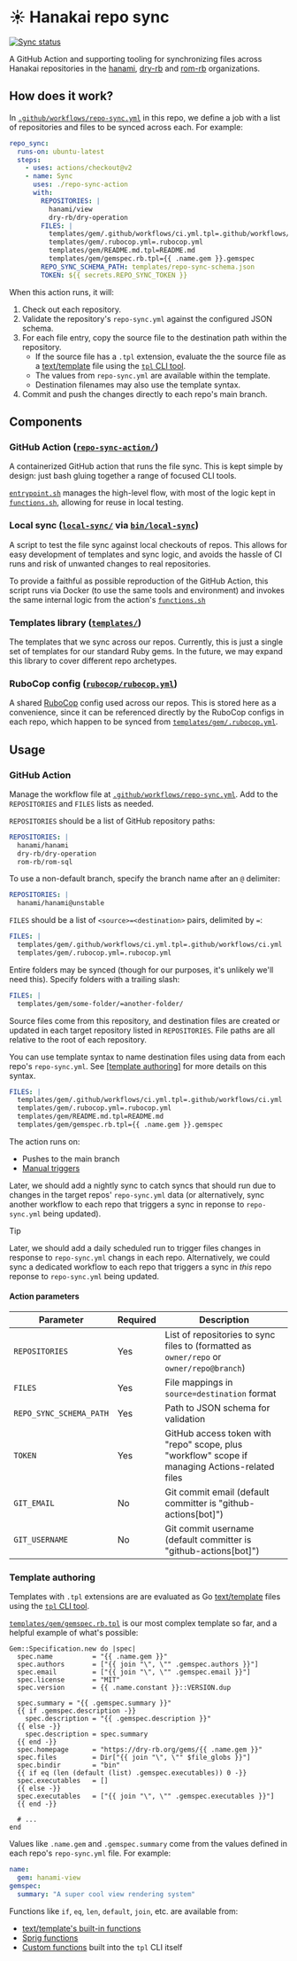 # ☀️ Hanakai repo sync

[![Sync status](https://github.com/hanakai-rb/repo-sync/actions/workflows/repo-sync.yml/badge.svg)](https://github.com/hanakai-rb/repo-sync/actions/workflows/repo-sync.yml)

A GitHub Action and supporting tooling for synchronizing files across Hanakai repositories in the [hanami](https://github.com/hamami), [dry-rb](https://github.com/dry-rb) and [rom-rb](https://github.com/rom-rb) organizations.

## How does it work?

In [`.github/workflows/repo-sync.yml`](.github/workflows/repo-sync.yml) in this repo, we define a job with a list of repositories and files to be synced across each. For example:

```yaml
repo_sync:
  runs-on: ubuntu-latest
  steps:
    - uses: actions/checkout@v2
    - name: Sync
      uses: ./repo-sync-action
      with:
        REPOSITORIES: |
          hanami/view
          dry-rb/dry-operation
        FILES: |
          templates/gem/.github/workflows/ci.yml.tpl=.github/workflows/ci.yml
          templates/gem/.rubocop.yml=.rubocop.yml
          templates/gem/README.md.tpl=README.md
          templates/gem/gemspec.rb.tpl={{ .name.gem }}.gemspec
        REPO_SYNC_SCHEMA_PATH: templates/repo-sync-schema.json
        TOKEN: ${{ secrets.REPO_SYNC_TOKEN }}
```

When this action runs, it will:

1. Check out each repository.
2. Validate the repository's `repo-sync.yml` against the configured JSON schema.
3. For each file entry, copy the source file to the destination path within the repository.
    - If the source file has a `.tpl` extension, evaluate the the source file as a [text/template](https://pkg.go.dev/text/template) file using the [`tpl` CLI tool](https://github.com/bluebrown/go-template-cli).
    - The values from `repo-sync.yml` are available within the template.
    - Destination filenames may also use the template syntax.
4. Commit and push the changes directly to each repo's main branch.

## Components

### GitHub Action ([`repo-sync-action/`](repo-sync-action))

A containerized GitHub action that runs the file sync. This is kept simple by design: just bash gluing together a range of focused CLI tools.

[`entrypoint.sh`](repo-sync-action/entrypoint.sh) manages the high-level flow, with most of the logic kept in [`functions.sh`](repo-sync-action/entrypoint.sh), allowing for reuse in local testing.

### Local sync ([`local-sync/`](`local-sync/`) via [`bin/local-sync`](bin/local-sync))

A script to test the file sync against local checkouts of repos. This allows for easy development of templates and sync logic, and avoids the hassle of CI runs and risk of unwanted changes to real repositories.

To provide a faithful as possible reproduction of the GitHub Action, this script runs via Docker (to use the same tools and environment) and invokes the same internal logic from the action's [`functions.sh`](repo-sync-action/entrypoint.sh)

### Templates library ([`templates/`](templates/))

The templates that we sync across our repos. Currently, this is just a single set of templates for our standard Ruby gems. In the future, we may expand this library to cover different repo archetypes.

### RuboCop config ([`rubocop/rubocop.yml`](rubocop/rubocop.yml))

A shared [RuboCop](https://rubocop.org) config used across our repos. This is stored here as a convenience, since it can be referenced directly by the RuboCop configs in each repo, which happen to be synced from [`templates/gem/.rubocop.yml`](templates/gem/.rubocop.yml).

## Usage

### GitHub Action

Manage the workflow file at [`.github/workflows/repo-sync.yml`](.github/workflows/repo-sync.yml). Add to the `REPOSITORIES` and `FILES` lists as needed.

`REPOSITORIES` should be a list of GitHub repository paths:

```yaml
REPOSITORIES: |
  hanami/hanami
  dry-rb/dry-operation
  rom-rb/rom-sql
```

To use a non-default branch, specify the branch name after an `@` delimiter:

```yaml
REPOSITORIES: |
  hanami/hanami@unstable
```

`FILES` should be a list of `<source>=<destination>` pairs, delimited by `=`:

```yaml
FILES: |
  templates/gem/.github/workflows/ci.yml.tpl=.github/workflows/ci.yml
  templates/gem/.rubocop.yml=.rubocop.yml
```

Entire folders may be synced (though for our purposes, it's unlikely we'll need this). Specify folders with a trailing slash:

```yaml
FILES: |
  templates/gem/some-folder/=another-folder/
```

Source files come from this repository, and destination files are created or updated in each target repository listed in `REPOSITORIES`. File paths are all relative to the root of each repository.

You can use template syntax to name destination files using data from each repo's `repo-sync.yml`. See [[template authoring]](#template-authoring) for more details on this syntax.

```yaml
FILES: |
  templates/gem/.github/workflows/ci.yml.tpl=.github/workflows/ci.yml
  templates/gem/.rubocop.yml=.rubocop.yml
  templates/gem/README.md.tpl=README.md
  templates/gem/gemspec.rb.tpl={{ .name.gem }}.gemspec
```

The action runs on:

- Pushes to the main branch
- [Manual triggers](https://github.com/hanakai-rb/repo-sync/actions/workflows/repo-sync.yml)

Later, we should add a nightly sync to catch syncs that should run due to changes in the target repos' `repo-sync.yml` data (or alternatively, sync another workflow to each repo that triggers a sync in reponse to `repo-sync.yml` being updated).
> [!TIP]
> Later, we should add a daily scheduled run to trigger files changes in response to `repo-sync.yml` changs in each repo. Alternatively, we could sync a dedicated workflow to each repo that triggers a sync in _this_ repo reponse to `repo-sync.yml` being updated.

#### Action parameters

| Parameter | Required | Description |
|-----------|----------|-------------|
| `REPOSITORIES` | Yes | List of repositories to sync files to (formatted as `owner/repo` or `owner/repo@branch`) |
| `FILES` | Yes | File mappings in `source=destination` format |
| `REPO_SYNC_SCHEMA_PATH` | Yes | Path to JSON schema for validation |
| `TOKEN` | Yes | GitHub access token with "repo" scope, plus "workflow" scope if managing Actions-related files |
| `GIT_EMAIL` | No | Git commit email (default committer is "github-actions[bot]") |
| `GIT_USERNAME` | No | Git commit username (default committer is "github-actions[bot]") |

### Template authoring

Templates with `.tpl` extensions are are evaluated as Go [text/template](https://pkg.go.dev/text/template) files using the [`tpl` CLI tool](https://github.com/bluebrown/go-template-cli).

[`templates/gem/gemspec.rb.tpl`](templates/gem/gemspec.rb.tpl) is our most complex template so far, and a helpful example of what's possible:

```
Gem::Specification.new do |spec|
  spec.name          = "{{ .name.gem }}"
  spec.authors       = ["{{ join "\", \"" .gemspec.authors }}"]
  spec.email         = ["{{ join "\", \"" .gemspec.email }}"]
  spec.license       = "MIT"
  spec.version       = {{ .name.constant }}::VERSION.dup

  spec.summary = "{{ .gemspec.summary }}"
  {{ if .gemspec.description -}}
    spec.description = "{{ .gemspec.description }}"
  {{ else -}}
    spec.description = spec.summary
  {{ end -}}
  spec.homepage      = "https://dry-rb.org/gems/{{ .name.gem }}"
  spec.files         = Dir["{{ join "\", \"" $file_globs }}"]
  spec.bindir        = "bin"
  {{ if eq (len (default (list) .gemspec.executables)) 0 -}}
  spec.executables   = []
  {{ else -}}
  spec.executables   = ["{{ join "\", \"" .gemspec.executables }}"]
  {{ end -}}

  # ...
end
```

Values like `.name.gem` and `.gemspec.summary` come from the values defined in each repo's `repo-sync.yml` file. For example:

```yaml
name:
  gem: hanami-view
gemspec:
  summary: "A super cool view rendering system"
```

Functions like `if`, `eq`, `len`, `default`, `join`, etc. are available from:

- [text/template's built-in functions](https://pkg.go.dev/text/template#hdr-Functions)
- [Sprig functions](https://masterminds.github.io/sprig/)
- [Custom functions](https://github.com/bluebrown/go-template-cli/tree/main/textfunc) built into the `tpl` CLI itself
